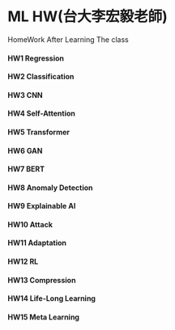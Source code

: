 # ML HW(台大李宏毅老師) 
HomeWork After Learning The class
#### HW1 Regression
#### HW2 Classification
#### HW3 CNN
#### HW4 Self-Attention
#### HW5 Transformer
#### HW6 GAN
#### HW7 BERT
#### HW8 Anomaly Detection
#### HW9 Explainable AI
#### HW10 Attack
#### HW11 Adaptation
#### HW12 RL
#### HW13 Compression
#### HW14 Life-Long Learning
#### HW15 Meta Learning
